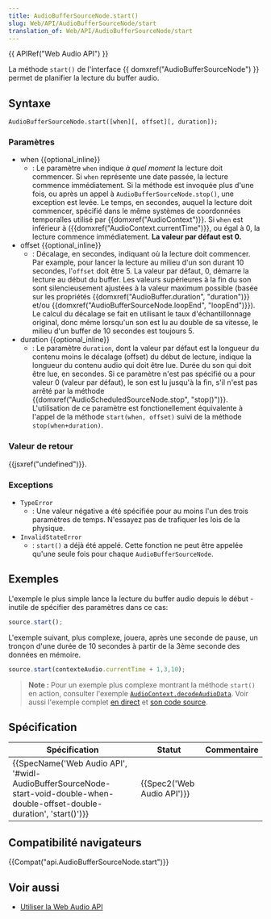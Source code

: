 ```yaml
---
title: AudioBufferSourceNode.start()
slug: Web/API/AudioBufferSourceNode/start
translation_of: Web/API/AudioBufferSourceNode/start
---
```

{{ APIRef("Web Audio API") }}

La méthode `start()` de l'interface {{ domxref("AudioBufferSourceNode") }} permet de planifier la lecture du buffer audio.

## Syntaxe

    AudioBufferSourceNode.start([when][, offset][, duration]);

### Paramètres

- when {{optional_inline}}
  - : Le paramètre `when` indique _à quel moment_ la lecture doit commencer. Si `when` représente une date passée, la lecture commence immédiatement. Si la méthode est invoquée plus d'une fois, ou après un appel à `AudioBufferSourceNode.stop()`, une exception est levée.
    Le temps, en secondes, auquel la lecture doit commencer, spécifié dans le même systèmes de coordonnées temporalles utilisé par {{domxref("AudioContext")}}. Si `when` est inférieur à ({{domxref("AudioContext.currentTime")}}, ou égal à 0, la lecture commence immédiatement. **La valeur par défaut est 0.**
- offset {{optional_inline}}
  - : Décalage, en secondes, indiquant où la lecture doit commencer. Par example, pour lancer la lecture au milieu d'un son durant 10 secondes, l'`offset` doit être 5. La valeur par défaut, 0, démarre la lecture au début du buffer. Les valeurs supérieures à la fin du son sont silencieusement ajustées à la valeur maximum possible (basée sur les propriétés {{domxref("AudioBuffer.duration", "duration")}} et/ou {{domxref("AudioBufferSourceNode.loopEnd", "loopEnd")}}). Le calcul du décalage se fait en utilisant le taux d'échantillonnage original, donc même lorsqu'un son est lu au double de sa vitesse, le milieu d'un buffer de 10 secondes est toujours 5.
- duration {{optional_inline}}
  - : Le paramètre `duration`, dont la valeur par défaut est la longueur du contenu moins le décalage (offset) du début de lecture, indique la longueur du contenu audio qui doit être lue.
    Durée du son qui doit être lue, en secondes. Si ce paramètre n'est pas spécifié ou a pour valeur 0 (valeur par défaut), le son est lu jusqu'à la fin, s'il n'est pas arrêté par la méthode {{domxref("AudioScheduledSourceNode.stop", "stop()")}}. L'utilisation de ce paramètre est fonctionellement équivalente à l'appel de la méthode `start(when, offset)` suivi de la méthode `stop(when+duration)`.

### Valeur de retour

{{jsxref("undefined")}}.

### Exceptions

- `TypeError`
  - : Une valeur négative a été spécifiée pour au moins l'un des trois paramètres de temps. N'essayez pas de trafiquer les lois de la physique.
- `InvalidStateError`
  - : `start()` a déjà été appelé. Cette fonction ne peut être appelée qu'une seule fois pour chaque `AudioBufferSourceNode`.

## Exemples

L'exemple le plus simple lance la lecture du buffer audio depuis le début - inutile de spécifier des paramètres dans ce cas:

```js
source.start();
```

L'exemple suivant, plus complexe, jouera, après une seconde de pause, un tronçon d'une durée de 10 secondes à partir de la 3ème seconde des données en mémoire.

```js
source.start(contexteAudio.currentTime + 1,3,10);
```

> **Note :** Pour un exemple plus complexe montrant la méthode `start()` en action, consulter l'exemple [`AudioContext.decodeAudioData`](/fr/docs/Web/API/BaseAudioContext/decodeAudioData). Voir aussi l'exemple complet [en direct](https://mdn.github.io/webaudio-examples/decode-audio-data/) et [son code source](https://github.com/mdn/webaudio-examples/tree/master/decode-audio-data).

## Spécification

| Spécification                                                                                                                                                        | Statut                               | Commentaire |
| -------------------------------------------------------------------------------------------------------------------------------------------------------------------- | ------------------------------------ | ----------- |
| {{SpecName('Web Audio API', '#widl-AudioBufferSourceNode-start-void-double-when-double-offset-double-duration', 'start()')}} | {{Spec2('Web Audio API')}} |             |

## Compatibilité navigateurs

{{Compat("api.AudioBufferSourceNode.start")}}

## Voir aussi

- [Utiliser la Web Audio API](/fr/docs/Web/API/Web_Audio_API/Using_Web_Audio_API)
